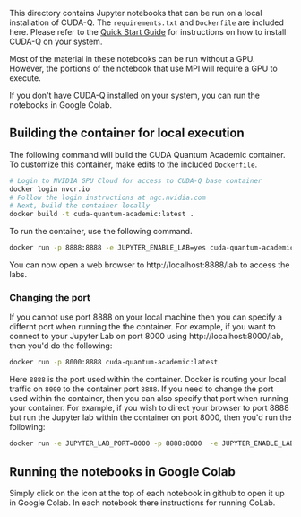 This directory contains Jupyter notebooks that can be run on a local installation of CUDA-Q.  The `requirements.txt` and `Dockerfile` are
included here. Please refer to the [Quick Start Guide](https://nvidia.github.io/cuda-quantum/latest/using/quick_start.html#validate-installation)
for instructions on how to install CUDA-Q on your system.

Most of the material in these notebooks can be run without a GPU.  However, the portions of the notebook that use MPI will require
a GPU to execute.  

If you don't have CUDA-Q installed on your system, you can run the notebooks in Google Colab.

## Building the container for local execution

The following command will build the CUDA Quantum Academic container. To
customize this container, make edits to the included `Dockerfile`. 

```sh
# Login to NVIDIA GPU Cloud for access to CUDA-Q base container
docker login nvcr.io
# Follow the login instructions at ngc.nvidia.com
# Next, build the container locally
docker build -t cuda-quantum-academic:latest .
```

To run the container, use the following command. 

```sh
docker run -p 8888:8888 -e JUPYTER_ENABLE_LAB=yes cuda-quantum-academic:latest
```

You can now open a web browser to http://localhost:8888/lab to access the labs.

### Changing the port
If you cannot use port 8888 on your local machine then you can specify a differnt
port when running the the container.  For example, if you want to connect to your 
Jupyter Lab on port 8000 using http://localhost:8000/lab, then you'd do the following:

```sh
docker run -p 8000:8888 cuda-quantum-academic:latest
```

Here `8888` is the port used within the container. Docker is routing your local 
traffic on `8000` to the container port `8888`.  If you need to change the port used within
the container, then you can also specify that port when running your container. For example,
if you wish to direct your browser to port 8888 but run the Jupyter lab within the container 
on port 8000, then you'd run the following: 

```sh
docker run -e JUPYTER_LAB_PORT=8000 -p 8888:8000  -e JUPYTER_ENABLE_LAB=yes cuda-quantum-academic:latest
```


## Running the notebooks in Google Colab
Simply click on the icon at the top of each notebook in github to open it up in Google Colab.  In each notebook there instructions for running CoLab.
